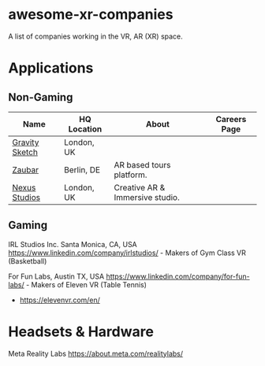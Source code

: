 # awesome-xr-companies
A list of companies working in the VR, AR (XR) space.

# Applications
## Non-Gaming


| Name                                              			| HQ Location   | About                    		| Careers Page |
| -------------                                     			| ------------- | ------------------------ 		| ------------ |
| [Gravity Sketch](https://www.gravitysketch.com/)  			| London, UK    |                          		|              |
| [Zaubar](https://zaubar.com/)                     			| Berlin, DE    | AR based tours platform. 		|              |
| [Nexus Studios](https://nexusstudios.com/immersive/)		    	| London, UK    | Creative AR & Immersive studio. 	|              |

## Gaming
IRL Studios Inc. Santa Monica, CA, USA https://www.linkedin.com/company/irlstudios/ - Makers of Gym Class VR (Basketball)

For Fun Labs, Austin TX, USA https://www.linkedin.com/company/for-fun-labs/ - Makers of Eleven VR (Table Tennis)
* https://elevenvr.com/en/

# Headsets & Hardware
Meta Reality Labs
https://about.meta.com/realitylabs/

